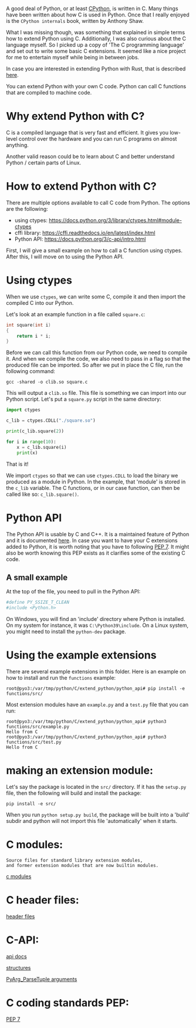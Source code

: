 A good deal of Python, or at least [CPython](https://github.com/python/cpython), is written in C. Many things have been written about how C is used in Python. Once that I really enjoyed is the `CPython internals` book, written by Anthony Shaw.

What I was missing though, was something that explained in simple terms how to extend Python using C. Additionally, I was also curious about the C language myself. So I picked up a copy of 'The C programming language' and set out to write some basic C extensions. It seemed like a nice project for me to entertain myself while being in between jobs.


In case you are interested in extending Python with Rust, that is described [here](http://saidvandeklundert.net/learn/2021-11-18-calling-rust-from-='[ython-using-pyo3/).



You can extend Python with your own C code. Python can call C functions that are compiled to machine code. 
# Why extend Python with C?

C is a compiled language that is very fast and efficient. It gives you low-level control over the hardware and you can run C programs on almost anything. 

Another valid reason could be to learn about C and better understand Python / certain parts of Linux.


# How to extend Python with C?

There are multiple options available to call C code from Python. The options are the following:
- using ctypes: https://docs.python.org/3/library/ctypes.html#module-ctypes
- cffi library: https://cffi.readthedocs.io/en/latest/index.html
- Python API: https://docs.python.org/3/c-api/intro.html

 First, I will give a small example on how to call a C function using ctypes. After this, I will move on to using the Python API.

# Using ctypes


When we use `ctypes`, we can write some C, compile it and then import the compiled C into our Python.

Let's look at an example function in a file called `square.c`:

```c
int square(int i)
{
    return i * i;
}
```

Before we can call this function from our Python code, we need to compile it. And when we compile the code, we also need to pass in a flag so that the produced file can be imported. So after we put in place the C file, run the following command:

```
gcc -shared -o clib.so square.c
```

This will output a `clib.so` file. This file is something we can import into our Python script. Let's put a `square.py` script in the same directory:

```python
import ctypes

c_lib = ctypes.CDLL("./square.so")

print(c_lib.square(2))

for i in range(10):
    x = c_lib.square(i)
    print(x)
```

That is it!

We import `ctypes` so that we can use `ctypes.CDLL` to load the binary we produced as a module in Python. In the example, that 'module' is stored in the `c_lib` variable. The C functions, or in our case function, can then be called like so: `c_lib.square()`.


# Python API

The Python API is usable by C and C++. It is a maintained feature of Python and it is documented [here](https://docs.python.org/3/c-api/index.html). In case you want to have your C extensions added to Python, it is worth noting that you have to following [PEP 7](https://www.python.org/dev/peps/pep-0007/). It might also be worth knowing this PEP exists as it clarifies some of the existing C code.

## A small example

At the top of the file, you need to pull in the Python API:

```python
#define PY_SSIZE_T_CLEAN
#include <Python.h>
```

On Windows, you will find an 'include' directory where Python is installed. On my system for instance, it was `C:\Python39\include`. On a Linux system, you might need to install the `python-dev` package.


# Using the example extensions


There are several example extensions in this folder. Here is an example on how to install and run the `functions` example:

```
root@pyo3:/var/tmp/python/C/extend_python/python_api# pip install -e functions/src/
```

Most extension modules have an `example.py` and a `test.py` file that you can run:

```
root@pyo3:/var/tmp/python/C/extend_python/python_api# python3 functions/src/example.py 
Hello from C
root@pyo3:/var/tmp/python/C/extend_python/python_api# python3 functions/src/test.py    
Hello from C
```



# making an extension module:

Let's say the package is located in the `src/` directory. If it has the `setup.py` file, then the following will build and install the package:

```
pip install -e src/
```

When you run `python setup.py build`, the package will be built into a 'build' subdir and python will not import this file 'automatically' when it starts. 
# C modules:

```
Source files for standard library extension modules,
and former extension modules that are now builtin modules.
```
[c modules](https://github.com/python/cpython/tree/main/Modules)

# C header files:


[header files](https://github.com/python/cpython/tree/main/Include)

# C-API:

[api docs](https://docs.python.org/3/c-api/index.html)

[structures](https://docs.python.org/3/c-api/structures.html)

[PyArg_ParseTuple arguments](https://docs.python.org/3/c-api/arg.html)
# C coding standards PEP:

[PEP 7](https://www.python.org/dev/peps/pep-0007/)